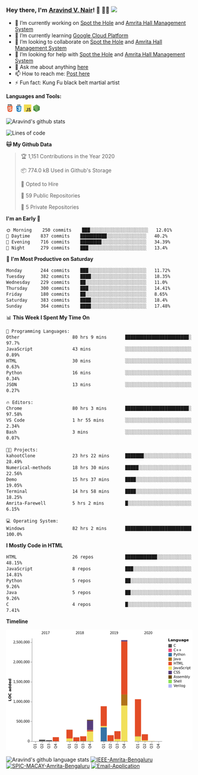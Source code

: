### Hey there, I'm [Aravind V. Nair](https://AravindVNair99.github.io)! 👋 👨‍💻 ![](https://komarev.com/ghpvc/?username=AravindVNair99&label=Profile+Views)

- 🔭 I’m currently working on [Spot the Hole](https://github.com/AravindVNair99/Spot-the-Hole) and [Amrita Hall Management System](https://github.com/AravindVNair99/Hall-Management-System)
- 🌱 I’m currently learning [Google Cloud Platform](https://cloud.google.com)
- 👯 I’m looking to collaborate on [Spot the Hole](https://github.com/AravindVNair99/Spot-the-Hole) and [Amrita Hall Management System](https://github.com/AravindVNair99/Hall-Management-System)
- 🤔 I’m looking for help with [Spot the Hole](https://github.com/AravindVNair99/Spot-the-Hole) and [Amrita Hall Management System](https://github.com/AravindVNair99/Hall-Management-System)
- 💬 Ask me about anything [here](https://github.com/AravindVNair99/AravindVNair99/issues)
- 📫 How to reach me: [Post here](https://github.com/AravindVNair99/AravindVNair99/issues)
- ⚡ Fun fact: Kung Fu black belt martial artist

**Languages and Tools:**

<code><img height="20px" src="https://raw.githubusercontent.com/github/explore/80688e429a7d4ef2fca1e82350fe8e3517d3494d/topics/html/html.png"></code>
<code><img height="20px" src="https://raw.githubusercontent.com/github/explore/80688e429a7d4ef2fca1e82350fe8e3517d3494d/topics/css/css.png"></code>
<code><img height="20px" src="https://raw.githubusercontent.com/github/explore/80688e429a7d4ef2fca1e82350fe8e3517d3494d/topics/javascript/javascript.png"></code>
<code><img height="20px" src="https://raw.githubusercontent.com/github/explore/80688e429a7d4ef2fca1e82350fe8e3517d3494d/topics/nodejs/nodejs.png"></code>

![Aravind's github stats](https://github-readme-stats.vercel.app/api?username=AravindVNair99&show_icons=true&include_all_commits=true&count_private=true)

<!--START_SECTION:waka-->
![Lines of code](https://img.shields.io/badge/From%20Hello%20World%20I%27ve%20Written-98.1%20million%20lines%20of%20code-blue)

**🐱 My Github Data** 

> 🏆 1,151 Contributions in the Year 2020
 > 
> 📦 774.0 kB Used in Github's Storage 
 > 
> 💼 Opted to Hire
 > 
> 📜 59 Public Repositories
 > 
> 🔑 5 Private Repositories 

**I'm an Early 🐤** 

```text
🌞 Morning    250 commits    ███░░░░░░░░░░░░░░░░░░░░░░   12.01% 
🌆 Daytime    837 commits    ██████████░░░░░░░░░░░░░░░   40.2% 
🌃 Evening    716 commits    ████████░░░░░░░░░░░░░░░░░   34.39% 
🌙 Night      279 commits    ███░░░░░░░░░░░░░░░░░░░░░░   13.4%

```
📅 **I'm Most Productive on Saturday** 

```text
Monday       244 commits    ███░░░░░░░░░░░░░░░░░░░░░░   11.72% 
Tuesday      382 commits    ████░░░░░░░░░░░░░░░░░░░░░   18.35% 
Wednesday    229 commits    ██░░░░░░░░░░░░░░░░░░░░░░░   11.0% 
Thursday     300 commits    ███░░░░░░░░░░░░░░░░░░░░░░   14.41% 
Friday       180 commits    ██░░░░░░░░░░░░░░░░░░░░░░░   8.65% 
Saturday     383 commits    ████░░░░░░░░░░░░░░░░░░░░░   18.4% 
Sunday       364 commits    ████░░░░░░░░░░░░░░░░░░░░░   17.48%

```


📊 **This Week I Spent My Time On** 

```text
💬 Programming Languages: 
Other                    80 hrs 9 mins       ████████████████████████░   97.7% 
JavaScript               43 mins             ░░░░░░░░░░░░░░░░░░░░░░░░░   0.89% 
HTML                     30 mins             ░░░░░░░░░░░░░░░░░░░░░░░░░   0.63% 
Python                   16 mins             ░░░░░░░░░░░░░░░░░░░░░░░░░   0.34% 
JSON                     13 mins             ░░░░░░░░░░░░░░░░░░░░░░░░░   0.27%

🔥 Editors: 
Chrome                   80 hrs 3 mins       ████████████████████████░   97.58% 
VS Code                  1 hr 55 mins        ░░░░░░░░░░░░░░░░░░░░░░░░░   2.34% 
Bash                     3 mins              ░░░░░░░░░░░░░░░░░░░░░░░░░   0.07%

🐱‍💻 Projects: 
kahootClone              23 hrs 22 mins      ███████░░░░░░░░░░░░░░░░░░   28.49% 
Numerical-methods        18 hrs 30 mins      █████░░░░░░░░░░░░░░░░░░░░   22.56% 
Demo                     15 hrs 37 mins      ████░░░░░░░░░░░░░░░░░░░░░   19.05% 
Terminal                 14 hrs 58 mins      ████░░░░░░░░░░░░░░░░░░░░░   18.25% 
Amrita-Farewell          5 hrs 2 mins        █░░░░░░░░░░░░░░░░░░░░░░░░   6.15%

💻 Operating System: 
Windows                  82 hrs 2 mins       █████████████████████████   100.0%

```

**I Mostly Code in HTML** 

```text
HTML                     26 repos            ████████████░░░░░░░░░░░░░   48.15% 
JavaScript               8 repos             ███░░░░░░░░░░░░░░░░░░░░░░   14.81% 
Python                   5 repos             ██░░░░░░░░░░░░░░░░░░░░░░░   9.26% 
Java                     5 repos             ██░░░░░░░░░░░░░░░░░░░░░░░   9.26% 
C                        4 repos             █░░░░░░░░░░░░░░░░░░░░░░░░   7.41%

```


**Timeline**

![Chart not found](https://github.com/aravindvnair99/aravindvnair99/blob/master/charts/bar_graph.png) 


<!--END_SECTION:waka-->
![Aravind's github language stats](https://github-readme-stats.vercel.app/api/top-langs/?username=AravindVNair99&layout=compact)
[![IEEE-Amrita-Bengaluru](https://github-readme-stats.vercel.app/api/pin/?username=AravindVNair99&repo=IEEE-Amrita-Bengaluru)](https://github.com/AravindVNair99/IEEE-Amrita-Bengaluru)
[![SPIC-MACAY-Amrita-Bengaluru](https://github-readme-stats.vercel.app/api/pin/?username=AravindVNair99&repo=SPIC-MACAY-Amrita-Bengaluru)](https://github.com/AravindVNair99/SPIC-MACAY-Amrita-Bengaluru)
[![Email-Application](https://github-readme-stats.vercel.app/api/pin/?username=AravindVNair99&repo=Email-Application)](https://github.com/AravindVNair99/Email-Application)

<!--
<p align="center">
<a href="https://buymeacoffee.com/AravindVNair99" target="_blank"><img src="https://cdn.buymeacoffee.com/buttons/arial-blue.png" alt="Buy Aravind A Coffee" height="40" width="170" ></a>
</p>
-->
